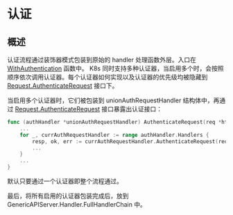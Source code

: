 # 认证

## 概述

认证流程通过装饰器模式包装到原始的 handler 处理函数外层。入口在 [WithAuthentication](./authentication.go) 函数中。 K8s 同时支持多种认证器，当启用多个时，会按照顺序依次调用认证器。每个认证器如何实现以及认证器的优先级均被隐藏到 [Request.AuthenticateRequest](../../authentication/authenticator/interfaces.go) 接口下。

当启用多个认证器时，它们被包装到 unionAuthRequestHandler 结构体中，再通过 [Request.AuthenticateRequest](../../authentication/authenticator/interfaces.go) 接口暴露出认证接口：

```go
func (authHandler *unionAuthRequestHandler) AuthenticateRequest(req *http.Request) (*authenticator.Response, bool, error) {
	...
	for _, currAuthRequestHandler := range authHandler.Handlers {
		resp, ok, err := currAuthRequestHandler.AuthenticateRequest(req)
		...
	}
	...
}
```

默认只要通过一个认证器即整个流程通过。

最后，将所有启用的认证器包装完成后，放到 GenericAPIServer.Handler.FullHandlerChain 中。
